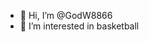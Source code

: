- 👋 Hi, I’m @GodW8866
- 👀 I’m interested in basketball


<!---
GodW8866/GodW8866 is a ✨ special ✨ repository because its `README.md` (this file) appears on your GitHub profile.
You can click the Preview link to take a look at your changes.
--->
